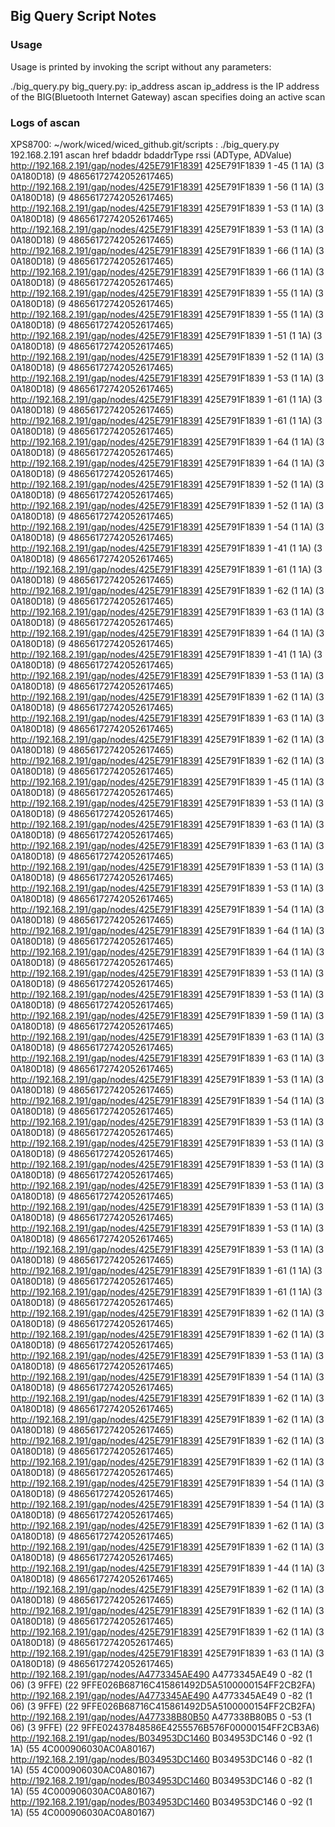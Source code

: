 ## Big Query Script Notes
### Usage 
Usage is printed by invoking the script without any parameters:

./big_query.py 
big_query.py: ip_address ascan 
      ip_address is the IP address of the BIG(Bluetooth Internet Gateway)
      ascan  specifies doing an active scan

### Logs of ascan 

XPS8700: ~/work/wiced/wiced_github.git/scripts : ./big_query.py 192.168.2.191 ascan
                                              href               bdaddr bdaddrType  rssi    (ADType, ADValue) 
      http://192.168.2.191/gap/nodes/425E791F18391         425E791F1839          1   -45 (1 1A)  (3 0A180D18)  (9 48656172742052617465) 
      http://192.168.2.191/gap/nodes/425E791F18391         425E791F1839          1   -56 (1 1A)  (3 0A180D18)  (9 48656172742052617465) 
      http://192.168.2.191/gap/nodes/425E791F18391         425E791F1839          1   -53 (1 1A)  (3 0A180D18)  (9 48656172742052617465) 
      http://192.168.2.191/gap/nodes/425E791F18391         425E791F1839          1   -53 (1 1A)  (3 0A180D18)  (9 48656172742052617465) 
      http://192.168.2.191/gap/nodes/425E791F18391         425E791F1839          1   -66 (1 1A)  (3 0A180D18)  (9 48656172742052617465) 
      http://192.168.2.191/gap/nodes/425E791F18391         425E791F1839          1   -66 (1 1A)  (3 0A180D18)  (9 48656172742052617465) 
      http://192.168.2.191/gap/nodes/425E791F18391         425E791F1839          1   -55 (1 1A)  (3 0A180D18)  (9 48656172742052617465) 
      http://192.168.2.191/gap/nodes/425E791F18391         425E791F1839          1   -55 (1 1A)  (3 0A180D18)  (9 48656172742052617465) 
      http://192.168.2.191/gap/nodes/425E791F18391         425E791F1839          1   -51 (1 1A)  (3 0A180D18)  (9 48656172742052617465) 
      http://192.168.2.191/gap/nodes/425E791F18391         425E791F1839          1   -52 (1 1A)  (3 0A180D18)  (9 48656172742052617465) 
      http://192.168.2.191/gap/nodes/425E791F18391         425E791F1839          1   -53 (1 1A)  (3 0A180D18)  (9 48656172742052617465) 
      http://192.168.2.191/gap/nodes/425E791F18391         425E791F1839          1   -61 (1 1A)  (3 0A180D18)  (9 48656172742052617465) 
      http://192.168.2.191/gap/nodes/425E791F18391         425E791F1839          1   -61 (1 1A)  (3 0A180D18)  (9 48656172742052617465) 
      http://192.168.2.191/gap/nodes/425E791F18391         425E791F1839          1   -64 (1 1A)  (3 0A180D18)  (9 48656172742052617465) 
      http://192.168.2.191/gap/nodes/425E791F18391         425E791F1839          1   -64 (1 1A)  (3 0A180D18)  (9 48656172742052617465) 
      http://192.168.2.191/gap/nodes/425E791F18391         425E791F1839          1   -52 (1 1A)  (3 0A180D18)  (9 48656172742052617465) 
      http://192.168.2.191/gap/nodes/425E791F18391         425E791F1839          1   -52 (1 1A)  (3 0A180D18)  (9 48656172742052617465) 
      http://192.168.2.191/gap/nodes/425E791F18391         425E791F1839          1   -54 (1 1A)  (3 0A180D18)  (9 48656172742052617465) 
      http://192.168.2.191/gap/nodes/425E791F18391         425E791F1839          1   -41 (1 1A)  (3 0A180D18)  (9 48656172742052617465) 
      http://192.168.2.191/gap/nodes/425E791F18391         425E791F1839          1   -61 (1 1A)  (3 0A180D18)  (9 48656172742052617465) 
      http://192.168.2.191/gap/nodes/425E791F18391         425E791F1839          1   -62 (1 1A)  (3 0A180D18)  (9 48656172742052617465) 
      http://192.168.2.191/gap/nodes/425E791F18391         425E791F1839          1   -63 (1 1A)  (3 0A180D18)  (9 48656172742052617465) 
      http://192.168.2.191/gap/nodes/425E791F18391         425E791F1839          1   -64 (1 1A)  (3 0A180D18)  (9 48656172742052617465) 
      http://192.168.2.191/gap/nodes/425E791F18391         425E791F1839          1   -41 (1 1A)  (3 0A180D18)  (9 48656172742052617465) 
      http://192.168.2.191/gap/nodes/425E791F18391         425E791F1839          1   -53 (1 1A)  (3 0A180D18)  (9 48656172742052617465) 
      http://192.168.2.191/gap/nodes/425E791F18391         425E791F1839          1   -62 (1 1A)  (3 0A180D18)  (9 48656172742052617465) 
      http://192.168.2.191/gap/nodes/425E791F18391         425E791F1839          1   -63 (1 1A)  (3 0A180D18)  (9 48656172742052617465) 
      http://192.168.2.191/gap/nodes/425E791F18391         425E791F1839          1   -62 (1 1A)  (3 0A180D18)  (9 48656172742052617465) 
      http://192.168.2.191/gap/nodes/425E791F18391         425E791F1839          1   -62 (1 1A)  (3 0A180D18)  (9 48656172742052617465) 
      http://192.168.2.191/gap/nodes/425E791F18391         425E791F1839          1   -45 (1 1A)  (3 0A180D18)  (9 48656172742052617465) 
      http://192.168.2.191/gap/nodes/425E791F18391         425E791F1839          1   -53 (1 1A)  (3 0A180D18)  (9 48656172742052617465) 
      http://192.168.2.191/gap/nodes/425E791F18391         425E791F1839          1   -63 (1 1A)  (3 0A180D18)  (9 48656172742052617465) 
      http://192.168.2.191/gap/nodes/425E791F18391         425E791F1839          1   -63 (1 1A)  (3 0A180D18)  (9 48656172742052617465) 
      http://192.168.2.191/gap/nodes/425E791F18391         425E791F1839          1   -53 (1 1A)  (3 0A180D18)  (9 48656172742052617465) 
      http://192.168.2.191/gap/nodes/425E791F18391         425E791F1839          1   -53 (1 1A)  (3 0A180D18)  (9 48656172742052617465) 
      http://192.168.2.191/gap/nodes/425E791F18391         425E791F1839          1   -54 (1 1A)  (3 0A180D18)  (9 48656172742052617465) 
      http://192.168.2.191/gap/nodes/425E791F18391         425E791F1839          1   -64 (1 1A)  (3 0A180D18)  (9 48656172742052617465) 
      http://192.168.2.191/gap/nodes/425E791F18391         425E791F1839          1   -64 (1 1A)  (3 0A180D18)  (9 48656172742052617465) 
      http://192.168.2.191/gap/nodes/425E791F18391         425E791F1839          1   -53 (1 1A)  (3 0A180D18)  (9 48656172742052617465) 
      http://192.168.2.191/gap/nodes/425E791F18391         425E791F1839          1   -53 (1 1A)  (3 0A180D18)  (9 48656172742052617465) 
      http://192.168.2.191/gap/nodes/425E791F18391         425E791F1839          1   -59 (1 1A)  (3 0A180D18)  (9 48656172742052617465) 
      http://192.168.2.191/gap/nodes/425E791F18391         425E791F1839          1   -63 (1 1A)  (3 0A180D18)  (9 48656172742052617465) 
      http://192.168.2.191/gap/nodes/425E791F18391         425E791F1839          1   -63 (1 1A)  (3 0A180D18)  (9 48656172742052617465) 
      http://192.168.2.191/gap/nodes/425E791F18391         425E791F1839          1   -53 (1 1A)  (3 0A180D18)  (9 48656172742052617465) 
      http://192.168.2.191/gap/nodes/425E791F18391         425E791F1839          1   -54 (1 1A)  (3 0A180D18)  (9 48656172742052617465) 
      http://192.168.2.191/gap/nodes/425E791F18391         425E791F1839          1   -53 (1 1A)  (3 0A180D18)  (9 48656172742052617465) 
      http://192.168.2.191/gap/nodes/425E791F18391         425E791F1839          1   -53 (1 1A)  (3 0A180D18)  (9 48656172742052617465) 
      http://192.168.2.191/gap/nodes/425E791F18391         425E791F1839          1   -53 (1 1A)  (3 0A180D18)  (9 48656172742052617465) 
      http://192.168.2.191/gap/nodes/425E791F18391         425E791F1839          1   -53 (1 1A)  (3 0A180D18)  (9 48656172742052617465) 
      http://192.168.2.191/gap/nodes/425E791F18391         425E791F1839          1   -53 (1 1A)  (3 0A180D18)  (9 48656172742052617465) 
      http://192.168.2.191/gap/nodes/425E791F18391         425E791F1839          1   -53 (1 1A)  (3 0A180D18)  (9 48656172742052617465) 
      http://192.168.2.191/gap/nodes/425E791F18391         425E791F1839          1   -53 (1 1A)  (3 0A180D18)  (9 48656172742052617465) 
      http://192.168.2.191/gap/nodes/425E791F18391         425E791F1839          1   -61 (1 1A)  (3 0A180D18)  (9 48656172742052617465) 
      http://192.168.2.191/gap/nodes/425E791F18391         425E791F1839          1   -61 (1 1A)  (3 0A180D18)  (9 48656172742052617465) 
      http://192.168.2.191/gap/nodes/425E791F18391         425E791F1839          1   -62 (1 1A)  (3 0A180D18)  (9 48656172742052617465) 
      http://192.168.2.191/gap/nodes/425E791F18391         425E791F1839          1   -62 (1 1A)  (3 0A180D18)  (9 48656172742052617465) 
      http://192.168.2.191/gap/nodes/425E791F18391         425E791F1839          1   -53 (1 1A)  (3 0A180D18)  (9 48656172742052617465) 
      http://192.168.2.191/gap/nodes/425E791F18391         425E791F1839          1   -54 (1 1A)  (3 0A180D18)  (9 48656172742052617465) 
      http://192.168.2.191/gap/nodes/425E791F18391         425E791F1839          1   -62 (1 1A)  (3 0A180D18)  (9 48656172742052617465) 
      http://192.168.2.191/gap/nodes/425E791F18391         425E791F1839          1   -62 (1 1A)  (3 0A180D18)  (9 48656172742052617465) 
      http://192.168.2.191/gap/nodes/425E791F18391         425E791F1839          1   -62 (1 1A)  (3 0A180D18)  (9 48656172742052617465) 
      http://192.168.2.191/gap/nodes/425E791F18391         425E791F1839          1   -62 (1 1A)  (3 0A180D18)  (9 48656172742052617465) 
      http://192.168.2.191/gap/nodes/425E791F18391         425E791F1839          1   -54 (1 1A)  (3 0A180D18)  (9 48656172742052617465) 
      http://192.168.2.191/gap/nodes/425E791F18391         425E791F1839          1   -54 (1 1A)  (3 0A180D18)  (9 48656172742052617465) 
      http://192.168.2.191/gap/nodes/425E791F18391         425E791F1839          1   -62 (1 1A)  (3 0A180D18)  (9 48656172742052617465) 
      http://192.168.2.191/gap/nodes/425E791F18391         425E791F1839          1   -62 (1 1A)  (3 0A180D18)  (9 48656172742052617465) 
      http://192.168.2.191/gap/nodes/425E791F18391         425E791F1839          1   -44 (1 1A)  (3 0A180D18)  (9 48656172742052617465) 
      http://192.168.2.191/gap/nodes/425E791F18391         425E791F1839          1   -62 (1 1A)  (3 0A180D18)  (9 48656172742052617465) 
      http://192.168.2.191/gap/nodes/425E791F18391         425E791F1839          1   -62 (1 1A)  (3 0A180D18)  (9 48656172742052617465) 
      http://192.168.2.191/gap/nodes/425E791F18391         425E791F1839          1   -62 (1 1A)  (3 0A180D18)  (9 48656172742052617465) 
      http://192.168.2.191/gap/nodes/425E791F18391         425E791F1839          1   -63 (1 1A)  (3 0A180D18)  (9 48656172742052617465) 
      http://192.168.2.191/gap/nodes/A4773345AE490         A4773345AE49          0   -82 (1 06)  (3 9FFE)  (22 9FFE026B68716C415861492D5A5100000154FF2CB2FA) 
      http://192.168.2.191/gap/nodes/A4773345AE490         A4773345AE49          0   -82 (1 06)  (3 9FFE)  (22 9FFE026B68716C415861492D5A5100000154FF2CB2FA) 
      http://192.168.2.191/gap/nodes/A477338B80B50         A477338B80B5          0   -53 (1 06)  (3 9FFE)  (22 9FFE02437848586E4255576B576F00000154FF2CB3A6) 
      http://192.168.2.191/gap/nodes/B034953DC1460         B034953DC146          0   -92 (1 1A)  (55 4C000906030AC0A80167) 
      http://192.168.2.191/gap/nodes/B034953DC1460         B034953DC146          0   -82 (1 1A)  (55 4C000906030AC0A80167) 
      http://192.168.2.191/gap/nodes/B034953DC1460         B034953DC146          0   -82 (1 1A)  (55 4C000906030AC0A80167) 
      http://192.168.2.191/gap/nodes/B034953DC1460         B034953DC146          0   -92 (1 1A)  (55 4C000906030AC0A80167) 
